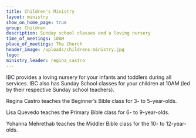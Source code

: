 ```yaml
---
title: Children's Ministry
layout: ministry
show_on_home_page: true
group: Children
description: Sunday school classes and a loving nursery
time_of_meetings: 10AM
place_of_meetings: The Church
header_image: /uploads/childrens-ministry.jpg
logo:
ministry_leader: regina_castro
---
```



IBC provides a loving nursery for your infants and toddlers during all services. IBC also has Sunday School classes for your children at 10AM (led by their respective Sunday school teachers).

Regina Castro teaches the Beginner’s Bible class for 3- to 5-year-olds.

Lisa Quevedo teaches the Primary Bible class for 6- to 9-year-olds.

Yohanna Mehrethab teaches the Middler Bible class for the 10- to 12-year-olds.